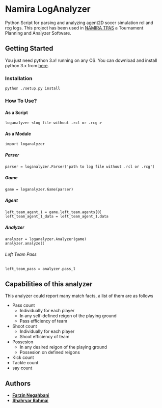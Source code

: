 # Namira LogAnalyzer
Python Script for parsing and analyzing agent2D socer simulation rcl and rcg logs. This project has been used in [NAMIRA TPAS](https://github.com/Farzin-Negahbani/Namira_TPAS)
a Tournament Planning and Analyzer Software.

## Getting Started

You just need python 3.x! running on any OS. You can download and install python 3.x from [here](https://www.python.org/downloads/).
### Installation
    python ./setup.py install
<!-- ### Uninstallation
    python ./setup.py uninstall -->
### How To Use?
#### As a Script
    loganalyzer <log file without .rcl or .rcg >
#### As a Module
    import loganalyzer
##### Parser
    parser = loganalyzer.Parser('path to log file without .rcl or .rcg')
##### Game
    game = loganalyzer.Game(parser)
##### Agent
    left_team_agent_1 = game.left_team.agents[0]
    left_team_agent_1_data = left_team_agent_1.data
##### Analyzer
    analyzer = loganalyzer.Analyzer(game)
    analyzer.analyze()
###### Left Team Pass
    left_team_pass = analyzer.pass_l

## Capabilities of this analyzer

This analyzer could report many match facts, a list of them are as follows
- Pass count 
  - Individually for each player
  - In any self-defined reigon of the playing ground
  - Pass efficiency of team
- Shoot count
  - Individually for each player
  - Shoot efficiency of team
- Possesion 
  - In any desired reigon of the playing ground
  - Possesion on defined reigons
- Kick count
- Tackle count
- say count
<!-- ### Test Cases
    Under construction... -->

## Authors

* **[Farzin Negahbani](https://github.com/Farzin-Negahbani)** 
* **[Shahryar Bahmai](https://github.com/shahryarbhm)**  
